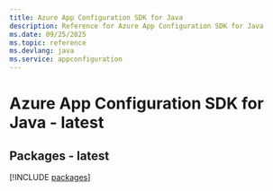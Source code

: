```yaml
---
title: Azure App Configuration SDK for Java
description: Reference for Azure App Configuration SDK for Java
ms.date: 09/25/2025
ms.topic: reference
ms.devlang: java
ms.service: appconfiguration
---
```

# Azure App Configuration SDK for Java - latest
## Packages - latest
[!INCLUDE [packages](app-configuration-index.md)]